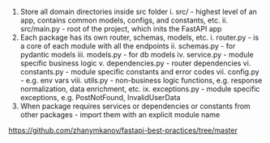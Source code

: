 
1.	Store all domain directories inside src folder
   i.	src/ - highest level of an app, contains common models, configs, and constants, etc.
  	ii.	src/main.py - root of the project, which inits the FastAPI app
3.	Each package has its own router, schemas, models, etc.
i.	router.py - is a core of each module with all the endpoints
ii.	schemas.py - for pydantic models
iii.	models.py - for db models
iv.	service.py - module specific business logic
v.	dependencies.py - router dependencies
vi.	constants.py - module specific constants and error codes
vii.	config.py - e.g. env vars
viii.	utils.py - non-business logic functions, e.g. response normalization, data enrichment, etc.
ix.	exceptions.py - module specific exceptions, e.g. PostNotFound, InvalidUserData
4.	When package requires services or dependencies or constants from other packages - import them with an explicit module name


https://github.com/zhanymkanov/fastapi-best-practices/tree/master
